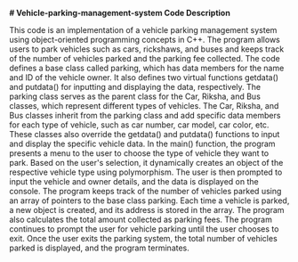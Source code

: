 **# Vehicle-parking-management-system
Code Description**

This code is an implementation of a vehicle parking management system using object-oriented programming concepts in C++. The program allows users to park vehicles such as cars, rickshaws, and buses and keeps track of the number of vehicles parked and the parking fee collected.
The code defines a base class called parking, which has data members for the name and ID of the vehicle owner. It also defines two virtual functions getdata() and putdata() for inputting and displaying the data, respectively. The parking class serves as the parent class for the Car, Riksha, and Bus classes, which represent different types of vehicles.
The Car, Riksha, and Bus classes inherit from the parking class and add specific data members for each type of vehicle, such as car number, car model, car color, etc. These classes also override the getdata() and putdata() functions to input and display the specific vehicle data.
In the main() function, the program presents a menu to the user to choose the type of vehicle they want to park. Based on the user's selection, it dynamically creates an object of the respective vehicle type using polymorphism. The user is then prompted to input the vehicle and owner details, and the data is displayed on the console.
The program keeps track of the number of vehicles parked using an array of pointers to the base class parking. Each time a vehicle is parked, a new object is created, and its address is stored in the array. The program also calculates the total amount collected as parking fees.
The program continues to prompt the user for vehicle parking until the user chooses to exit. Once the user exits the parking system, the total number of vehicles parked is displayed, and the program terminates.
